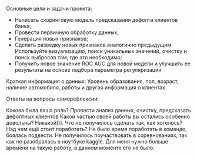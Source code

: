 Основные цели и задачи проекта:
- Написать скоринговую модель предсказания дефолта клиентов банка;
- Провести первичную обработку данных;
- Генерация новых признаков;
- Сделать разведку новых признаков аналогично предыдущим. Используйте визуализацию, поиск уникальных значений, очистку и поиск выбросов там, где это необходимо;
- Получить новое значение ROC AUC для новой модели и улучшить ее результаты на основе подбора параметра регуляризации

Краткая информация о данных:
Уровень образования, пол, возраст, наличие автомобиля, работы и другая информация о клиентах

Ответы на вопросы саморефлексии:

Какова была ваша роль?
Провести анализ данных, очистку, предсказать дефолтных клиентов
Какой частью своей работы вы остались особенно довольны?
Никакой))).
Что не получилось сделать так, как хотелось? Над чем ещё стоит поработать?
Не было время поработать в команде, боялась подвести.
Не получилось поучаствовать в соревнованиях, так как не разобралась в ноутбуке kaggle. Для меня нужно больше времени на такую работу, в данном моменте его не было.
